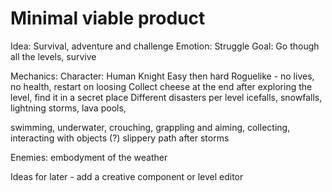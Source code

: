 # Minimal viable product

Idea: Survival, adventure and challenge
Emotion: Struggle
Goal: Go though all the levels, survive

Mechanics: 
  Character: Human Knight
  Easy then hard
  Roguelike - no lives, no health, restart on loosing
  Collect cheese at the end after exploring the level, find it in a secret place
  Different disasters per level
  icefalls, snowfalls, lightning storms, lava pools, 

  swimming, underwater, crouching, grappling and aiming, collecting, interacting with objects (?)
  slippery path after storms

Enemies: embodyment of the weather
 
Ideas for later - add a creative component or level editor
